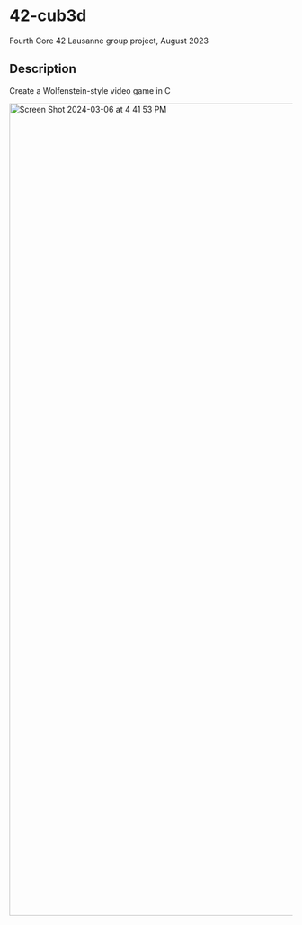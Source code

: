 # 42-cub3d
Fourth Core 42 Lausanne group project, August 2023
## Description
Create a Wolfenstein-style video game in C

<img width="1443" alt="Screen Shot 2024-03-06 at 4 41 53 PM" src="https://github.com/Necrom4/42-cub3d/assets/162458559/7c1c6629-881a-4ab3-9596-69f0f20156bf">
